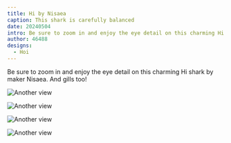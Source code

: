 ```yaml
---
title: Hi by Nisaea
caption: This shark is carefully balanced
date: 20240504
intro: Be sure to zoom in and enjoy the eye detail on this charming Hi shark by maker Nisaea.
author: 46488
designs:
  - Hoi
---
```


Be sure to zoom in and enjoy the eye detail on this charming Hi shark by maker Nisaea. And gills too!

![Another view](https://imagedelivery.net/ouSuR9yY1bHt-fuAokSA5Q/showcase-hi-by-nisaea-1/public "Another view")

![Another view](https://imagedelivery.net/ouSuR9yY1bHt-fuAokSA5Q/showcase-hi-by-nisaea-2/public "Another view")

![Another view](https://imagedelivery.net/ouSuR9yY1bHt-fuAokSA5Q/showcase-hi-by-nisaea-3/public "Another view")

![Another view](https://imagedelivery.net/ouSuR9yY1bHt-fuAokSA5Q/showcase-hi-by-nisaea-4/public "Another view")
